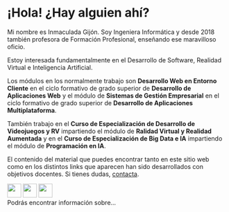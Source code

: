 # ¡Hola! ¿Hay alguien ahí?

Mi nombre es Inmaculada Gijón. Soy Ingeniera Informática y desde 2018 también profesora de Formación Profesional, enseñando ese maravilloso oficio.

Estoy interesada fundamentalmente en el Desarrollo de Software, Realidad Virtual e Inteligencia Artificial.

Los módulos en los normalmente trabajo son **Desarrollo Web en Entorno Cliente** en el ciclo formativo de grado superior de **Desarrollo de Aplicaciones Web** y el módulo de **Sistemas de Gestión Empresarial** en el ciclo formativo de grado superior de **Desarrollo de Aplicaciones Multiplataforma**.

También trabajo en el **Curso de Especialización de Desarrollo de Videojuegos y RV** impartiendo el módulo de **Ralidad Virtual y Realidad Aumentada** y en el **Curso de Especialización de Big Data e IA** impartiendo el módulo de **Programación en IA**.

El contenido del material que puedes encontrar tanto en este sitio web como en los distintos links que aparecen han sido desarrollados con objetivos docentes. Si tienes dudas, [contacta](mailto:iigc28@educastillalamancha.es).

<a href="https://github.com/igijon"><img src="../../img/rrss/github.png" width="32" height="32"></a>
<a href="https://www.linkedin.com/in/inmaculada-gij%C3%B3n-cardos-38651656"><img src="../../img/rrss/linkedin.png" width="32" height="32"></a>
<a href="https://www.youtube.com/@inmagijoncardos"><img src="../../img/rrss/youtube.png" width="32" height="32"></a>
<br>
Podrás encontrar información sobre...

```{tableofcontents}
```